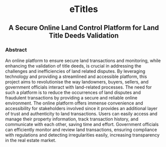 <h1 style="text-align: center;">
    eTitles
</h1>

<h2 style="text-align: center;">
   A Secure Online Land Control Platform for Land Title Deeds Validation
</h2>

### Abstract

 An online platform to ensure secure land transactions and monitoring, while
enhancing the validation of title deeds, is crucial in addressing the challenges and inefficiencies
of land related disputes. By leveraging technology and providing a streamlined and accessible
platform, this project aims to revolutionise the way landowners, buyers, sellers, and government
officials interact with land-related processes. The need for such a platform is to reduce the
occurrences of land disputes and fraudulent transactions by providing a secure and reliable
online environment. The online platform offers immense convenience and accessibility for
stakeholders involved since it provides an additional layer of trust and authenticity to land
transactions. Users can easily access and manage their property information, track transaction
history, and communicate with each other, saving time and effort. Government officials can
efficiently monitor and review land transactions, ensuring compliance with regulations and
detecting irregularities easily, increasing transparency in the real estate market.
